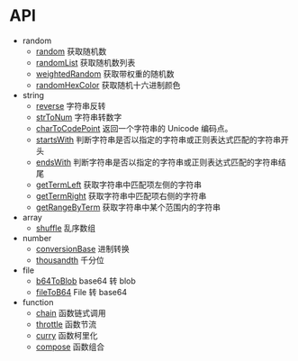 # API

-   random
    -   [random](./random/random.md) 获取随机数
    -   [randomList](./random/randomList.md) 获取随机数列表
    -   [weightedRandom](./random/weightedRandom.md) 获取带权重的随机数
    -   [randomHexColor](./random/randomHexColor.md) 获取随机十六进制颜色
-   string
    -   [reverse](./string/reverse.md) 字符串反转
    -   [strToNum](./string/strToNum.md) 字符串转数字
    -   [charToCodePoint](./string/charToCodePoint.md) 返回一个字符串的 Unicode 编码点。
    -   [startsWith](./string/startsWith.md) 判断字符串是否以指定的字符串或正则表达式匹配的字符串开头
    -   [endsWith](./string/endsWith.md) 判断字符串是否以指定的字符串或正则表达式匹配的字符串结尾
    -   [getTermLeft](./string/getTermLeft.md) 获取字符串中匹配项左侧的字符串
    -   [getTermRight](./string/getTermRight.md) 获取字符串中匹配项右侧的字符串
    -   [getRangeByTerm](./string/getRangeByTerm.md) 获取字符串中某个范围内的字符串
-   array
    -   [shuffle](./array/shuffle.md) 乱序数组
-   number
    -   [conversionBase](./number/conversionBase.md) 进制转换
    -   [thousandth](./number/thousandth.md) 千分位
-   file
    -   [b64ToBlob](./file/b64ToBlob.md) base64 转 blob
    -   [fileToB64](./file/fileToB64.md) File 转 base64
-   function
    -   [chain](./function/chain.md) 函数链式调用
    -   [throttle](./function/throttle.md) 函数节流
    -   [curry](./function/curry.md) 函数柯里化
    -   [compose](./function/compose.md) 函数组合
